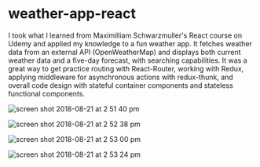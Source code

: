 # weather-app-react
I took what I learned from Maximilliam Schwarzmuller's React course on Udemy and applied my knowledge to a fun weather app.  It fetches weather data from an external API (OpenWeatherMap) and displays both current weather data and a five-day forecast, with searching capabilities.  It was a great way to get practice routing with React-Router, working with Redux, applying middleware for asynchronous actions with redux-thunk, and overall code design with stateful container components and stateless functional components.  

![screen shot 2018-08-21 at 2 51 40 pm](https://user-images.githubusercontent.com/23299983/44425645-14394900-a552-11e8-8f2c-50949ec4c930.png)

![screen shot 2018-08-21 at 2 52 38 pm](https://user-images.githubusercontent.com/23299983/44425651-18fdfd00-a552-11e8-841a-290e6b5178b2.png)

![screen shot 2018-08-21 at 2 53 00 pm](https://user-images.githubusercontent.com/23299983/44425657-1d2a1a80-a552-11e8-8044-d2cdda15c670.png)

![screen shot 2018-08-21 at 2 53 24 pm](https://user-images.githubusercontent.com/23299983/44425664-21563800-a552-11e8-9b4f-1a7284c7ad15.png)
